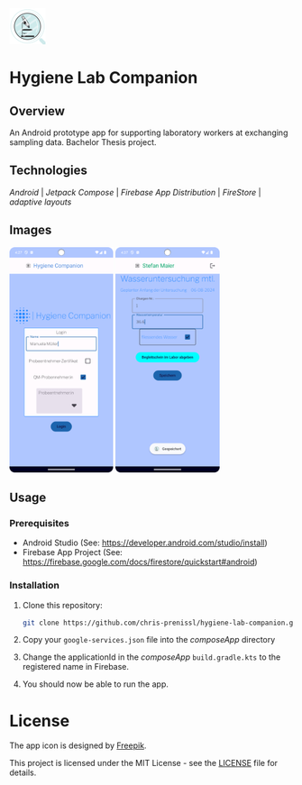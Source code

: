 <img src="composeApp/src/androidMain/ic_launcher-playstore.png" alt="App Icon" width="64" height="64"/>

# Hygiene Lab Companion

## Overview

An Android prototype app for supporting laboratory workers at exchanging sampling data.
Bachelor Thesis project. 

## Technologies

_Android_ | _Jetpack Compose_ | _Firebase App Distribution_ | _FireStore_ | _adaptive layouts_

## Images

<div style="display: 'flex'">
   <img src="screenshots/login.png" alt="Android Screenshot" height="400"/>
   <img src="screenshots/phone_sample.png" alt="iOS Screenshot" height="400"/>
</div>

## Usage

### Prerequisites

- Android Studio (See: https://developer.android.com/studio/install)
- Firebase App Project (See: https://firebase.google.com/docs/firestore/quickstart#android)

### Installation

1. Clone this repository:

   ```bash
   git clone https://github.com/chris-prenissl/hygiene-lab-companion.git
   ```

2. Copy your ```google-services.json``` file into the _composeApp_ directory

3. Change the applicationId in the _composeApp_ ```build.gradle.kts``` to the registered name in Firebase.

4. You should now be able to run the app.

# License

The app icon is designed by [Freepik](http://www.freepik.com/).

This project is licensed under the MIT License - see the [LICENSE](LICENSE.md) file for details.
